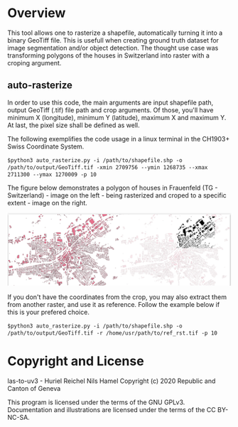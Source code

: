 # Overview
This tool allows one to rasterize a shapefile, automatically turning it into a binary GeoTiff file. This is usefull when creating ground truth dataset for image segmentation and/or object detection. The thought use case was transforming polygons of the houses in Switzerland into raster with a croping argument.

## auto-rasterize
In order to use this code, the main arguments are input shapefile path, output GeoTiff (.tif) file path and crop arguments. Of those, you'll have minimum X (longitude), minimum Y (latitude), maximum X and maximum Y. At last, the pixel size shall be defined as well. 

The following exemplifies the code usage in a linux terminal in the CH1903+ Swiss Coordinate System.

```
$python3 auto_rasterize.py -i /path/to/shapefile.shp -o /path/to/output/GeoTiff.tif -xmin 2709756 --ymin 1268735 --xmax 2711300 --ymax 1270009 -p 10
```

The figure below demonstrates a polygon of houses in Frauenfeld (TG - Switzerland) - image on the left -  being rasterized and croped to a specific extent - image on the right.

![](example.png)

If you don't have the coordinates from the crop, you may also extract them from another raster, and use it as reference. Follow the example below if this is your prefered choice.

```
$python3 auto_rasterize.py -i /path/to/shapefile.shp -o /path/to/output/GeoTiff.tif -r /home/usr/path/to/ref_rst.tif -p 10
```

# Copyright and License

las-to-uv3 - Huriel Reichel Nils Hamel
Copyright (c) 2020 Republic and Canton of Geneva

This program is licensed under the terms of the GNU GPLv3. Documentation and illustrations are licensed under the terms of the CC BY-NC-SA.

